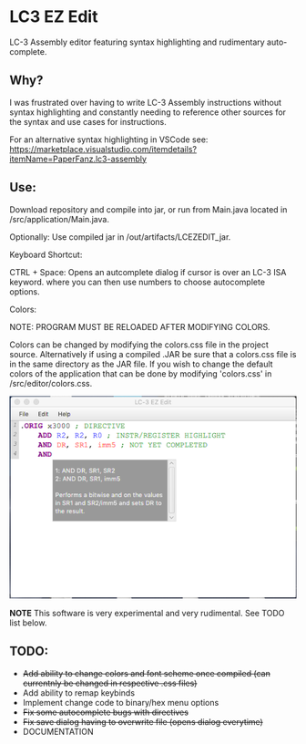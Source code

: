 # LC3 EZ Edit
LC-3 Assembly editor featuring syntax highlighting and rudimentary auto-complete.

## Why?
I was frustrated over having to write LC-3 Assembly instructions without syntax highlighting and constantly needing to reference other  sources for the syntax and use cases for instructions. 

For an alternative syntax highlighting in VSCode see: https://marketplace.visualstudio.com/itemdetails?itemName=PaperFanz.lc3-assembly

## Use:
  Download repository and compile into jar, or run from Main.java located in /src/application/Main.java.
  
  Optionally: Use compiled jar in /out/artifacts/LCEZEDIT_jar.
  
  Keyboard Shortcut:
  
   CTRL + Space: Opens an autcomplete dialog if cursor is over an LC-3 ISA keyword. where you can then use numbers to choose autocomplete      options.

  Colors:
  
   NOTE: PROGRAM MUST BE RELOADED AFTER MODIFYING COLORS.
   
   Colors can be changed by modifying the colors.css file in the project source. Alternatively if using a compiled .JAR be sure that a colors.css file is in the same directory as the JAR file. If you wish to change the default colors of the application that can be done by  modifying 'colors.css' in /src/editor/colors.css.

![alt text](https://github.com/ctfloyd/LC3EzEdit/blob/master/ss1.png "Image of LC3 EZ Edit")

**NOTE**
This software is very experimental and very rudimental. See TODO list below.

    
## TODO:
  * ~~Add ability to change colors and font scheme once compiled (can currentnly be changed in respective .css files)~~
  * Add ability to remap keybinds
  * Implement change code to binary/hex menu options
  * ~~Fix some autocomplete bugs with directives~~
  * ~~Fix save dialog having to overwrite file (opens dialog everytime)~~
  * DOCUMENTATION
